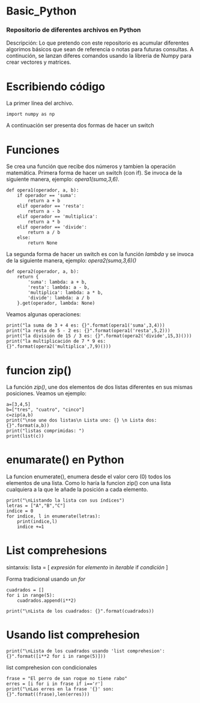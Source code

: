 # Basic_Python
### Repositorio de diferentes archivos en Python
Descripción: Lo que pretendo con este repositorio es acumular diferentes algorimos básicos que sean de referencia o notas para futuras consultas. A continución, se lanzan diferes comandos usando la libreria de Numpy para crear vectores y matrices.  

# Escribiendo código

La primer línea del archivo.
    
    import numpy as np

A continuación ser presenta dos formas de hacer un switch

# Funciones

Se crea una función que recibe dos números y tambien la operación matemática.
Primera forma de hacer un switch (con if). Se invoca de la siguiente manera, ejemplo: *opera1(suma,3,6)*.

    def opera1(operador, a, b):
        if operador == 'suma':
            return a + b
        elif operador == 'resta':
            return a - b
        elif operador == 'multiplica':
            return a * b
        elif operador == 'divide':
            return a / b
        else:
            return None

La segunda forma de hacer un switch es con la función *lambda* y se invoca de la siguiente manera, ejemplo: *opera2(suma,3,6)()*
    
    def opera2(operador, a, b): 
        return {
            'suma': lambda: a + b,
            'resta': lambda: a - b,
            'multiplica': lambda: a * b,
            'divide': lambda: a / b
        }.get(operador, lambda: None)

Veamos algunas operaciones:

    print("la suma de 3 + 4 es: {}".format(opera1('suma',3,4)))
    print("la resta de 5 - 2 es: {}".format(opera1('resta',5,2)))
    print("la división de 15 / 3 es: {}".format(opera2('divide',15,3)()))
    print("la multiplicación de 7 * 9 es: {}".format(opera2('multiplica',7,9)()))


# funcion zip()
La función *zip()*, une dos elementos de dos listas diferentes en sus mismas posiciones.
Veamos un ejemplo:

    a=[3,4,5]
    b=["tres", "cuatro", "cinco"]
    c=zip(a,b)
    print("\nse une dos listas\n Lista uno: {} \n Lista dos: {}".format(a,b))
    print("listas comprimidas: ")
    print(list(c))

# enumarate() en Python
La funcion enumerate(), enumera desde el valor cero (0) todos los elementos de una lista.
Como lo haría la funcion zip() con una lista cualquiera a la que le añade la posición a cada elemento.

    print("\nListando la lista con sus índices") 
    letras = ["A","B","C"]
    indice = 0
    for indice, l in enumerate(letras): 
        print(indice,l)
        indice +=1

# List comprehesions
sintanxis: lista = [ *expresión* for *elemento* in *iterable* if *condición* ]

Forma tradicional usando un *for*

    cuadrados = []
    for i in range(5):
        cuadrados.append(i**2)

    print("\nLista de los cuadrados: {}".format(cuadrados))

# Usando list comprehesion

    print("\nLista de los cuadrados usando 'list comprehesion': {}".format([i**2 for i in range(5)]))

list comprehesion con condicionales

    frase = "El perro de san roque no tiene rabo"
    erres = [i for i in frase if i=='r']
    print("\nLas erres en la frase '{}' son: {}".format((frase),len(erres)))
